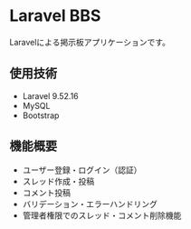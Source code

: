 # Laravel BBS

Laravelによる掲示板アプリケーションです。

## 使用技術

- Laravel 9.52.16
- MySQL
- Bootstrap

## 機能概要

- ユーザー登録・ログイン（認証）
- スレッド作成・投稿
- コメント投稿
- バリデーション・エラーハンドリング
- 管理者権限でのスレッド・コメント削除機能

